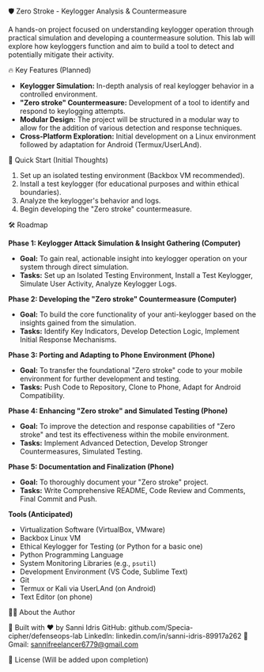 🛡️ Zero Stroke - Keylogger Analysis & Countermeasure

A hands-on project focused on understanding keylogger operation through practical simulation and developing a countermeasure solution. This lab will explore how keyloggers function and aim to build a tool to detect and potentially mitigate their activity.

🔥 Key Features (Planned)

* **Keylogger Simulation:** In-depth analysis of real keylogger behavior in a controlled environment.
* **"Zero stroke" Countermeasure:** Development of a tool to identify and respond to keylogging attempts.
* **Modular Design:** The project will be structured in a modular way to allow for the addition of various detection and response techniques.
* **Cross-Platform Exploration:** Initial development on a Linux environment followed by adaptation for Android (Termux/UserLAnd).

🚀 Quick Start (Initial Thoughts)

1.  Set up an isolated testing environment (Backbox VM recommended).
2.  Install a test keylogger (for educational purposes and within ethical boundaries).
3.  Analyze the keylogger's behavior and logs.
4.  Begin developing the "Zero stroke" countermeasure.

🛠️ Roadmap

**Phase 1: Keylogger Attack Simulation & Insight Gathering (Computer)**
* **Goal:** To gain real, actionable insight into keylogger operation on your system through direct simulation.
* **Tasks:** Set up an Isolated Testing Environment, Install a Test Keylogger, Simulate User Activity, Analyze Keylogger Logs.

**Phase 2: Developing the "Zero stroke" Countermeasure (Computer)**
* **Goal:** To build the core functionality of your anti-keylogger based on the insights gained from the simulation.
* **Tasks:** Identify Key Indicators, Develop Detection Logic, Implement Initial Response Mechanisms.

**Phase 3: Porting and Adapting to Phone Environment (Phone)**
* **Goal:** To transfer the foundational "Zero stroke" code to your mobile environment for further development and testing.
* **Tasks:** Push Code to Repository, Clone to Phone, Adapt for Android Compatibility.

**Phase 4: Enhancing "Zero stroke" and Simulated Testing (Phone)**
* **Goal:** To improve the detection and response capabilities of "Zero stroke" and test its effectiveness within the mobile environment.
* **Tasks:** Implement Advanced Detection, Develop Stronger Countermeasures, Simulated Testing.

**Phase 5: Documentation and Finalization (Phone)**
* **Goal:** To thoroughly document your "Zero stroke" project.
* **Tasks:** Write Comprehensive README, Code Review and Comments, Final Commit and Push.

**Tools (Anticipated)**

* Virtualization Software (VirtualBox, VMware)
* Backbox Linux VM
* Ethical Keylogger for Testing (or Python for a basic one)
* Python Programming Language
* System Monitoring Libraries (e.g., `psutil`)
* Development Environment (VS Code, Sublime Text)
* Git
* Termux or Kali via UserLAnd (on Android)
* Text Editor (on phone)

👨‍💻 About the Author

🔖 Built with ❤️ by Sanni Idris
GitHub: github.com/Specia-cipher/defenseops-lab
LinkedIn: linkedin.com/in/sanni-idris-89917a262
📧 Gmail: sannifreelancer6779@gmail.com

📜 License (Will be added upon completion)
